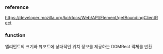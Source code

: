 ### reference
https://developer.mozilla.org/ko/docs/Web/API/Element/getBoundingClientRect

### function
엘리먼트의 크기와 뷰포트에 상대적인 위치 정보를 제공하는 DOMRect 객체를 반환